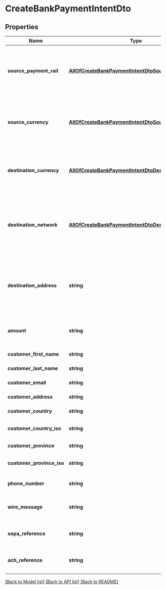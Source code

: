 # CreateBankPaymentIntentDto

## Properties
Name | Type | Description | Notes
------------ | ------------- | ------------- | -------------
**source_payment_rail** | [**AllOfCreateBankPaymentIntentDtoSourcePaymentRail**](AllOfCreateBankPaymentIntentDtoSourcePaymentRail.md) | The banking payment method to use for the transfer. Determines processing time and fees. | 
**source_currency** | [**AllOfCreateBankPaymentIntentDtoSourceCurrency**](AllOfCreateBankPaymentIntentDtoSourceCurrency.md) | The fiat currency to convert FROM. Must match the currency of the source payment rail. | 
**destination_currency** | [**AllOfCreateBankPaymentIntentDtoDestinationCurrency**](AllOfCreateBankPaymentIntentDtoDestinationCurrency.md) | The stablecoin currency to convert TO. The customer will receive this currency. | 
**destination_network** | [**AllOfCreateBankPaymentIntentDtoDestinationNetwork**](AllOfCreateBankPaymentIntentDtoDestinationNetwork.md) | The blockchain network where the stablecoin will be delivered. Must support the destination currency. | 
**destination_address** | **string** | Destination wallet address. Supports Ethereum (0x...) and Solana address formats. | [optional] 
**amount** | **string** | Payment amount (optional for flexible amount) | [optional] 
**customer_first_name** | **string** | Customer first name | [optional] 
**customer_last_name** | **string** | Customer last name | [optional] 
**customer_email** | **string** | Customer email address | [optional] 
**customer_address** | **string** | Customer address | [optional] 
**customer_country** | **string** | Customer country | [optional] 
**customer_country_iso** | **string** | Customer country ISO code | [optional] 
**customer_province** | **string** | Customer province/state | [optional] 
**customer_province_iso** | **string** | Customer province/state ISO code | [optional] 
**phone_number** | **string** | Customer phone number | [optional] 
**wire_message** | **string** | Wire transfer message (for WIRE transfers) | [optional] 
**sepa_reference** | **string** | SEPA reference (for SEPA transfers) | [optional] 
**ach_reference** | **string** | ACH reference (for ACH transfers) | [optional] 

[[Back to Model list]](../../README.md#documentation-for-models) [[Back to API list]](../../README.md#documentation-for-api-endpoints) [[Back to README]](../../README.md)

